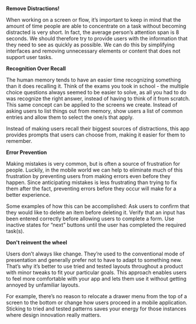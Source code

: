 **Remove Distractions!**     

When working on a screen or flow, it’s important to keep in mind that the amount of time people are able to concentrate on a task without becoming distracted is very short. In fact, the average person’s attention span is 8 seconds. We should therefore try to provide users with the information that they need to see as quickly as possible. We can do this by simplifying interfaces and removing unnecessary elements or content that does not support user tasks.     

**Recognition Over Recall**      

The human memory tends to have an easier time recognizing something than it does recalling it. Think of the exams you took in school - the multiple choice questions always seemed to be easier to solve, as all you had to do was recognize the right answer, instead of having to think of it from scratch. This same concept can be applied to the screens we create. Instead of asking users to list things out from memory, show users a list of common entries and allow them to select the one/s that apply.     

Instead of making users recall their biggest sources of distractions, this app provides prompts that users can choose from, making it easier for them to remember.

**Error Prevention**      

Making mistakes is very common, but is often a source of frustration for people. Luckily, in the mobile world we can help to eliminate much of this frustration by preventing users from making errors even before they happen. Since anticipating mistakes is less frustrating than trying to fix them after the fact, preventing errors before they occur will make for a better experience.   

Some examples of how this can be accomplished:
Ask users to confirm that they would like to delete an item before deleting it.
Verify that an input has been entered correctly before allowing users to complete a form.
Use inactive states for “next” buttons until the user has completed the required task(s).      

**Don't reinvent the wheel**    

Users don’t always like change. They’re used to the conventional mode of presentation and generally prefer not to have to adapt to something new. That’s why it’s better to use tried and tested layouts throughout a product with minor tweaks to fit your particular goals. This approach enables users to feel more comfortable with your app and lets them use it without getting annoyed by unfamiliar layouts.     

For example, there’s no reason to relocate a drawer menu from the top of a screen to the bottom or change how users proceed in a mobile application. Sticking to tried and tested patterns saves your energy for those instances where design innovation really matters.
